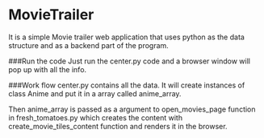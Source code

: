 # MovieTrailer

It is a simple Movie trailer web application that uses python as the data structure
and as a backend part of the program.

###Run the code
Just run the center.py code and a browser window will pop up with all the info.

###Work flow
center.py contains all the data. It will create instances of class Anime and put it
in a array called anime_array.

Then anime_array is passed as a argument to open_movies_page function in fresh_tomatoes.py
which creates the content with create_movie_tiles_content function and renders it in the
browser.
